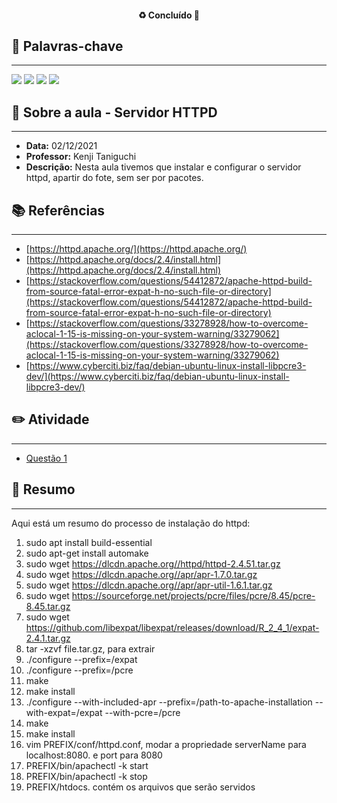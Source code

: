 <h4 align="center"> 
♻️ Concluído 🚀
</h4>

## 🔑 Palavras-chave
---

![](https://img.shields.io/static/v1?label&message=Servidor_HTTP&color=red)
![](https://img.shields.io/static/v1?label&message=HTTPD&color=blue)
![](https://img.shields.io/static/v1?label&message=Apache&color=green)
![](https://img.shields.io/static/v1?label&message=Instalação&color=grey)

## 📖 Sobre a aula - Servidor HTTPD
---

-  **Data:** 02/12/2021
-  **Professor:** Kenji Taniguchi
-  **Descrição:** Nesta aula tivemos que instalar e configurar o servidor httpd, apartir do fote, sem ser por pacotes.

## 📚 Referências
---

- [https://httpd.apache.org/](https://httpd.apache.org/)
- [https://httpd.apache.org/docs/2.4/install.html](https://httpd.apache.org/docs/2.4/install.html)
- [https://stackoverflow.com/questions/54412872/apache-httpd-build-from-source-fatal-error-expat-h-no-such-file-or-directory](https://stackoverflow.com/questions/54412872/apache-httpd-build-from-source-fatal-error-expat-h-no-such-file-or-directory)
- [https://stackoverflow.com/questions/33278928/how-to-overcome-aclocal-1-15-is-missing-on-your-system-warning/33279062](https://stackoverflow.com/questions/33278928/how-to-overcome-aclocal-1-15-is-missing-on-your-system-warning/33279062)
- [https://www.cyberciti.biz/faq/debian-ubuntu-linux-install-libpcre3-dev/](https://www.cyberciti.biz/faq/debian-ubuntu-linux-install-libpcre3-dev/)

## ✏️ Atividade
---

- [Questão 1](questoes/)

## 📒 Resumo
---

Aqui está um resumo do processo de instalação do httpd:

1. sudo apt install build-essential
3. sudo apt-get install automake
4. sudo wget https://dlcdn.apache.org//httpd/httpd-2.4.51.tar.gz
5. sudo wget https://dlcdn.apache.org//apr/apr-1.7.0.tar.gz
6. sudo wget https://dlcdn.apache.org//apr/apr-util-1.6.1.tar.gz
7. sudo wget https://sourceforge.net/projects/pcre/files/pcre/8.45/pcre-8.45.tar.gz
8. sudo wget https://github.com/libexpat/libexpat/releases/download/R_2_4_1/expat-2.4.1.tar.gz
9. tar -xzvf file.tar.gz, para extrair
10. ./configure --prefix=/expat
10. ./configure --prefix=/pcre
11. make
12. make install
13. ./configure --with-included-apr --prefix=/path-to-apache-installation --with-expat=/expat --with-pcre=/pcre
14. make
15. make install
16. vim PREFIX/conf/httpd.conf, modar a propriedade serverName para localhost:8080. e port para 8080
17. PREFIX/bin/apachectl -k start
18. PREFIX/bin/apachectl -k stop
19. PREFIX/htdocs. contém os arquivos que serão servidos